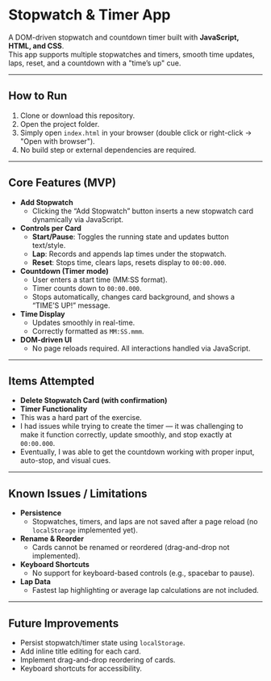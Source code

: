 # Stopwatch & Timer App

A DOM-driven stopwatch and countdown timer built with **JavaScript, HTML, and CSS**.  
This app supports multiple stopwatches and timers, smooth time updates, laps, reset, and a countdown with a "time’s up" cue.

---

## How to Run

1. Clone or download this repository.  
2. Open the project folder.  
3. Simply open `index.html` in your browser (double click or right-click → "Open with browser").  
4. No build step or external dependencies are required.  

---

## Core Features (MVP)

- **Add Stopwatch**  
  - Clicking the “Add Stopwatch” button inserts a new stopwatch card dynamically via JavaScript.
- **Controls per Card**  
  - **Start/Pause**: Toggles the running state and updates button text/style.  
  - **Lap**: Records and appends lap times under the stopwatch.  
  - **Reset**: Stops time, clears laps, resets display to `00:00.000`.  
- **Countdown (Timer mode)**  
  - User enters a start time (MM:SS format).  
  - Timer counts down to `00:00.000`.  
  - Stops automatically, changes card background, and shows a “TIME’S UP!” message.  
- **Time Display**  
  - Updates smoothly in real-time.  
  - Correctly formatted as `MM:SS.mmm`.  
- **DOM-driven UI**  
  - No page reloads required. All interactions handled via JavaScript.

---

## Items Attempted

- **Delete Stopwatch Card (with confirmation)**
-  **Timer Functionality** 
  - This was a hard part of the exercise.  
  - I had issues while trying to create the timer — it was challenging to make it function correctly, update smoothly, and stop exactly at `00:00.000`.  
  - Eventually, I was able to get the countdown working with proper input, auto-stop, and visual cues.  

---

## Known Issues / Limitations

- **Persistence**  
  - Stopwatches, timers, and laps are not saved after a page reload (no `localStorage` implemented yet).  
- **Rename & Reorder**  
  - Cards cannot be renamed or reordered (drag-and-drop not implemented).  
- **Keyboard Shortcuts**  
  - No support for keyboard-based controls (e.g., spacebar to pause).  
- **Lap Data**  
  - Fastest lap highlighting or average lap calculations are not included.  
---

## Future Improvements

- Persist stopwatch/timer state using `localStorage`.  
- Add inline title editing for each card.  
- Implement drag-and-drop reordering of cards.  
- Keyboard shortcuts for accessibility.   

